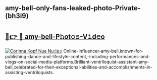 ## amy-bell-only-fans​-leaked-photo​-Private-(bh3i9)


# <h2><a href="https://mediaupload.pro?title=amy-bell&ref=git">🔗👉 🔴 amy-bell-P𝚑ot𝚘𝚜-V𝚒d𝚎o</a></h2>

[![Corinna Kopf Nue Nu𝚍e𝚜](https://i.imgur.com/0qMVB7G.gif)](https://mediaupload.pro?title=amy-bell&ref=git)
Online-influencer-amy-bell,known-for-publishing-dance-and-lifestyle-content,-including-performances-and-vlogs-on-social-media-platforms.Brilliant-ventriloquist-assistant-amy-bell,celebrated-for-their-exceptional-abilities-and-accomplishments-in-assisting-ventriloquists.  